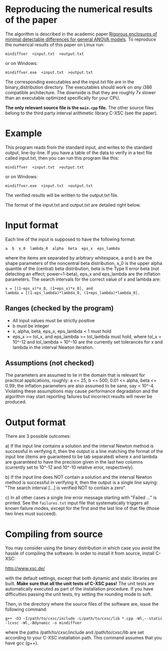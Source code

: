 
Reproducing the numerical results of the paper
==============================================

The algorithm is described in the academic paper 
[Rigorous enclosures of minimal detectable differences for general ANOVA models](http://reliablecomputing.eu/baharev_anova_power_f_test.pdf).
To reproduce the numerical results of this paper on Linux run:

    mindiffver  <input.txt  >output.txt
    
or on Windows:

    mindiffver.exe  <input.txt  >output.txt

The corresponding executables and the input.txt file are in the 
binary_distribution directory. The executables should work on *any* i386 
compatible architecture. The downside is that they are roughly 7x slower than 
an executable optimized specifically for your CPU.

**The only relevant source file is the `main.cpp` file.** The other 
source files belong to the third party interval arithmetic library C-XSC (see 
the paper).


Example
=======

This program reads from the standard input, and writes to the standard output,
line-by-line. If you have a table of the data to verify in a text file called 
input.txt, then you can run this program like this:

    mindiffver  <input.txt  >output.txt
    
or on Windows:

    mindiffver.exe  <input.txt  >output.txt

The verified results will be written to the output.txt file.

The format of the input.txt and output.txt are detailed right below. 


Input format
============

Each line of the input is supposed to have the following format:

    a  b  x_0  lambda_0  alpha  beta  eps_x  eps_lambda

where the items are separated by arbitrary whitespace, a and b are the shape 
parameters of the noncentral beta distribution, x_0 is the upper alpha quantile
of the (central) beta distribution, beta is the Type II error beta (not 
detecting an effect; power=1-beta), eps_x and eps_lambda are the inflation 
parameters. The search intervals for the correct value of x and lambda are:

    x = [(1-eps_x)*x_0, (1+eps_x)*x_0], and
    lambda = [(1-eps_lambda)*lambda_0, (1+eps_lambda)*lambda_0]. 

Ranges (checked by the program)
------------------------------- 

 -  All input values must be strictly positive
 -  b must be integer
 -  x, alpha, beta, eps_x, eps_lambda < 1 must hold
 -  eps_x >= tol_x, and eps_lambda >= tol_lambda must hold, where 
    tol_x = 10^-12 and tol_lambda = 10^-10 are the currently set tolerances
    for x and lambda in the interval Newton iteration.

Assumptions (not checked)
-------------------------

The parameters are assumed to lie in the domain that is relevant for practical 
applications, roughly: a <= 25, b <= 500, 0.01 <= alpha, beta <= 0.99; the 
inflation parameters are also assumed to be sane, say < 10^-4. Violating these 
assumptions may cause performance degradation and the algorithm may start 
reporting failures but incorrect results will never be produced.


Output format
=============

There are 3 possible outcomes:

a) If the input line contains a solution and the interval Newton method is 
   successful in verifying it, then the output is a line matching the format
   of the input line (items are guaranteed to be tab separated) where x and 
   lambda are guaranteed to have the precision given in the last two 
   columns (currently set to 10^-12 and 10^-10 relative error, respectively).
   
b) If the input line does NOT contain a solution and the interval Newton method
   is successful in verifying it, then the output is a single line saying:
   "The search interval [...] is verified NOT to contain a zero".
   
c) In all other cases a single line error message starting with "Failed ..."
   is printed. See the `failures.txt` input file that systematically triggers 
   all known failure modes, except for the first and the last line of that file
   (those two lines must succeed).


Compiling from source
=====================

You may consider using the binary distribution in which case you avoid the 
hassle of compiling the software. In order to install it from source, 
install C-XSC: 

   http://www.xsc.de/ 

with the default settings, except that both dynamic and static libraries are 
built. **Make sure that all the unit tests of C-XSC pass!** The unit tests are
automatically executed as part of the installation procedure. If you have 
difficulties passing the unit tests, try setting the rounding mode to soft.

Then, in the directory where the source files of the software are, issue the 
following command:

    g++ -O3 -I/path/to/cxsc/include -L/path/to/cxsc/lib *.cpp -Wl,--static -lcxsc -Wl,-Bdynamic -o mindiffver

where the paths /path/to/cxsc/include and /path/to/cxsc/lib are set according
to your C-XSC installation path. This command assumes that you have gcc (g++).

